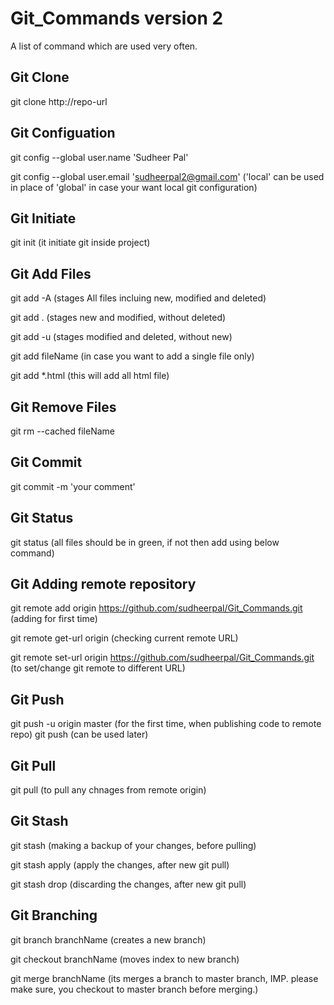 # Git_Commands version 2
A list of command which are used very often.

## Git Clone
git clone http://repo-url

## Git Configuation
git config --global user.name 'Sudheer Pal'

git config --global user.email 'sudheerpal2@gmail.com'   ('local' can be used in place of 'global' in case your want local git configuration)



## Git Initiate
git init   (it initiate git inside project)




## Git Add Files

git add -A    (stages All files incluing new, modified and deleted)

git add .     (stages new and modified, without deleted)

git add -u    (stages modified and deleted, without new)

git add fileName  (in case you want to add a single file only)

git add *.html  (this will add all html file)


## Git Remove Files
git rm --cached fileName



## Git Commit
git commit -m 'your comment'




## Git Status
git status   (all files should be in green, if not then add using below command)




## Git Adding remote repository
git remote add origin https://github.com/sudheerpal/Git_Commands.git      (adding for first time)

git remote get-url origin                                                  (checking current remote URL)

git remote set-url origin https://github.com/sudheerpal/Git_Commands.git  (to set/change git remote to different URL)




## Git Push
git push -u origin master    (for the first time, when publishing code to remote repo)
git push      (can be used later)




## Git Pull
git pull    (to pull any chnages from remote origin)




## Git Stash
git stash (making a backup of your changes, before pulling)

git stash apply (apply the changes, after new git pull)

git stash drop  (discarding the changes, after new git pull)


## Git Branching
git branch branchName    (creates a new branch)

git checkout branchName  (moves index to new branch)

git merge branchName     (its merges a branch to master branch, IMP. please make sure, you checkout to master branch before merging.)
